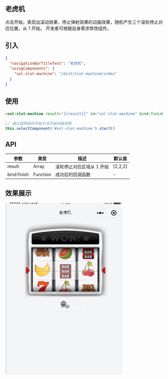 ## 老虎机

点击开始，表现出滚动效果，停止弹射效果的动画效果，随机产生三个滚轮停止对应位置，从 1 开始。
开发者可根据自身需求修改组件。

## 引入

```json
{
  "navigationBarTitleText": "老虎机",
  "usingComponents": {
    "sol-slot-machine": "/dist/slot-machine/index"
  }
}
```

## 使用

```html
<sol-slot-machine result="{{result}}" id="sol-slot-machine" bind:finish="doFinish" />
```

```js
// 通过调用组件开始方法开始动画效果
this.selectComponent('#sol-slot-machine').start()
```

## API

| 参数        | 类型     | 描述                      | 默认值  |
| ----------- | -------- | ------------------------- | ------- |
| result      | Array    | 滚轮停止对应区域从 1 开始 | [2,2,2] |
| bind:finish | Function | 成功后的回调函数          | -       |

## 效果展示

![logo](../_images/5.gif)
